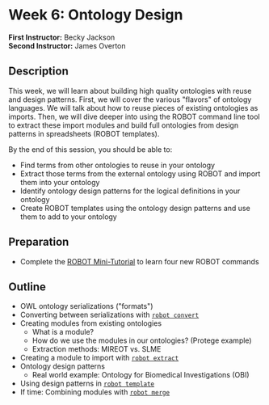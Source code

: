 # Week 6: Ontology Design

**First Instructor:** Becky Jackson  
**Second Instructor:** James Overton

## Description
This week, we will learn about building high quality ontologies with reuse and design patterns. First, we will cover the various "flavors" of ontology languages. We will talk about how to reuse pieces of existing ontologies as imports. Then, we will dive deeper into using the ROBOT command line tool to extract these import modules and build full ontologies from design patterns in spreadsheets (ROBOT templates).

By the end of this session, you should be able to:
- Find terms from other ontologies to reuse in your ontology
- Extract those terms from the external ontology using ROBOT and import them into your ontology
- Identify ontology design patterns for the logical definitions in your ontology
- Create ROBOT templates using the ontology design patterns and use them to add to your ontology

## Preparation
- Complete the [ROBOT Mini-Tutorial](https://github.com/jamesaoverton/obook/blob/master/06-OntologyDesign/ROBOT_tutorial.md) to learn four new ROBOT commands

## Outline
- OWL ontology serializations ("formats")
- Converting between serializations with [`robot convert`](http://robot.obolibrary.org/convert)
- Creating modules from existing ontologies
  - What is a module?
  - How do we use the modules in our ontologies? (Protege example)
  - Extraction methods: MIREOT vs. SLME
- Creating a module to import with [`robot extract`](http://robot.obolibrary.org/extract)
- Ontology design patterns
  - Real world example: Ontology for Biomedical Investigations (OBI)
- Using design patterns in [`robot template`](http://robot.obolibrary.org/template)
- If time: Combining modules with [`robot merge`](http://robot.obolibrary.org/merge)
